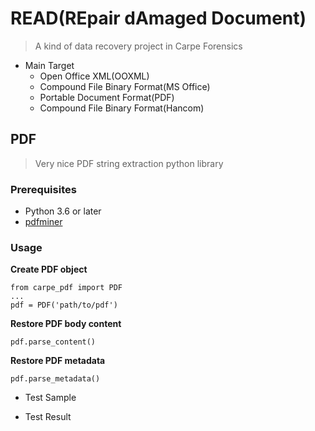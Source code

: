 # READ(REpair dAmaged Document)

> A kind of data recovery project in Carpe Forensics

- Main Target
	- Open Office XML(OOXML)
	- Compound File Binary Format(MS Office)
	- Portable Document Format(PDF)
	- Compound File Binary Format(Hancom)

## PDF
> Very nice PDF string extraction python library

### Prerequisites

* Python 3.6 or later
* [pdfminer](https://github.com/euske/pdfminer)

### Usage

**Create PDF object**

	from carpe_pdf import PDF
	...
	pdf = PDF('path/to/pdf')

**Restore PDF body content**

	pdf.parse_content()

**Restore PDF metadata**

	pdf.parse_metadata()


- Test Sample

- Test Result
